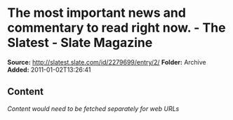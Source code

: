 # The most important news and commentary to read right now. - The Slatest - Slate Magazine

**Source:** http://slatest.slate.com/id/2279699/entry/2/
**Folder:** Archive
**Added:** 2011-01-02T13:26:41




## Content
*Content would need to be fetched separately for web URLs*
